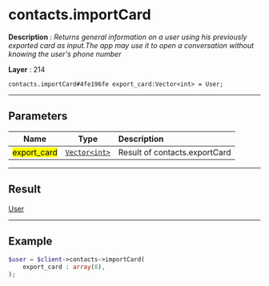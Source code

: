 # contacts.importCard

**Description** : *Returns general information on a user using his previously exported card as input\.The app may use it to open a conversation without knowing the user&#039;s phone number*

**Layer** : 214

```tl
contacts.importCard#4fe196fe export_card:Vector<int> = User;
```

---

## Parameters

| Name | Type | Description |
| :---: | :---: | :--- |
| <mark>export_card</mark> | [`Vector<int>`](type/int) | Result of contacts.exportCard |

---

## Result

[User](type/User)

---

## Example

```php
$user = $client->contacts->importCard(
	export_card : array(8),
);
```